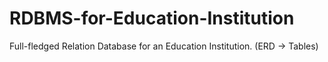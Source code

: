 # RDBMS-for-Education-Institution
Full-fledged Relation Database for an Education Institution. (ERD -> Tables)
